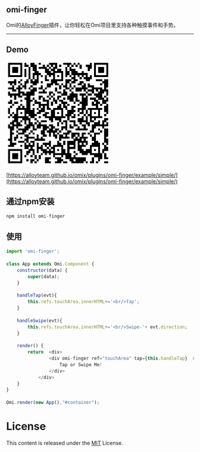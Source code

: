 ﻿## omi-finger

Omi的[AlloyFinger](https://github.com/AlloyTeam/AlloyFinger)插件，让你轻松在Omi项目里支持各种触摸事件和手势。

---

## Demo

![omi-finger demo](./demo.png)

[https://alloyteam.github.io/omix/plugins/omi-finger/example/simple/](https://alloyteam.github.io/omix/plugins/omi-finger/example/simple/)

## 通过npm安装 

``` js
npm install omi-finger
```

## 使用

```js
import 'omi-finger';

class App extends Omi.Component {
    constructor(data) {
        super(data);
    }

    handleTap(evt){
        this.refs.touchArea.innerHTML+='<br/>Tap';
    }

    handleSwipe(evt){
        this.refs.touchArea.innerHTML+='<br/>Swipe-'+ evt.direction;
    }

    render() {
        return  <div>
	            <div omi-finger ref="touchArea" tap={this.handleTap}  swipe={this.handleSwipe} >
	                Tap or Swipe Me!
	            </div>
	        </div>
    }
}

Omi.render(new App(),"#container");
```

# License
This content is released under the [MIT](http://opensource.org/licenses/MIT) License.
